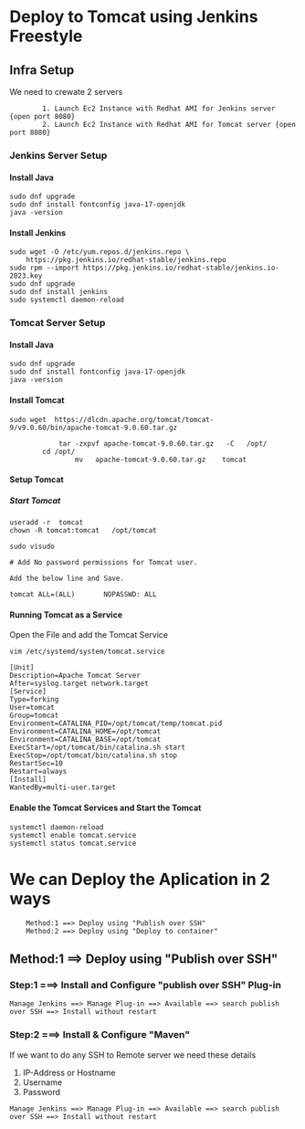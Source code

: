 # Deploy to Tomcat using Jenkins Freestyle
## Infra Setup
We need to crewate 2 servers 
```
        1. Launch Ec2 Instance with Redhat AMI for Jenkins server {open port 8080}
        2. Launch Ec2 Instance with Redhat AMI for Tomcat server {open port 8080}
```
### Jenkins Server Setup
#### Install Java
```
sudo dnf upgrade
sudo dnf install fontconfig java-17-openjdk
java -version
```
#### Install Jenkins
```
sudo wget -O /etc/yum.repos.d/jenkins.repo \
    https://pkg.jenkins.io/redhat-stable/jenkins.repo
sudo rpm --import https://pkg.jenkins.io/redhat-stable/jenkins.io-2023.key
sudo dnf upgrade
sudo dnf install jenkins
sudo systemctl daemon-reload
```
### Tomcat Server Setup
#### Install Java
```
sudo dnf upgrade
sudo dnf install fontconfig java-17-openjdk
java -version
```
#### Install Tomcat
```
sudo wget  https://dlcdn.apache.org/tomcat/tomcat-9/v9.0.60/bin/apache-tomcat-9.0.60.tar.gz

			tar -zxpvf apache-tomcat-9.0.60.tar.gz   -C   /opt/
		cd /opt/
				mv   apache-tomcat-9.0.60.tar.gz    tomcat
```
#### Setup Tomcat
##### Start Tomcat
```
useradd -r  tomcat 
chown -R tomcat:tomcat   /opt/tomcat

sudo visudo 

# Add No password permissions for Tomcat user. 

Add the below line and Save. 

tomcat ALL=(ALL)       NOPASSWD: ALL 
```
#### Running Tomcat as a Service
Open the File and add the Tomcat Service
```
vim /etc/systemd/system/tomcat.service 
```
```
[Unit] 
Description=Apache Tomcat Server 
After=syslog.target network.target 
[Service] 
Type=forking 
User=tomcat 
Group=tomcat  
Environment=CATALINA_PID=/opt/tomcat/temp/tomcat.pid 
Environment=CATALINA_HOME=/opt/tomcat 
Environment=CATALINA_BASE=/opt/tomcat 
ExecStart=/opt/tomcat/bin/catalina.sh start 
ExecStop=/opt/tomcat/bin/catalina.sh stop 
RestartSec=10 
Restart=always 
[Install] 
WantedBy=multi-user.target 
```
#### Enable the Tomcat Services and Start the Tomcat
```
systemctl daemon-reload 
systemctl enable tomcat.service 
systemctl status tomcat.service 
```
# We can Deploy the Aplication in 2 ways 
```
    Method:1 ==> Deploy using "Publish over SSH"
    Method:2 ==> Deploy using "Deploy to container"
```
## Method:1 ==> Deploy using "Publish over SSH"
### Step:1 ===> Install and Configure "publish over SSH" Plug-in
```
Manage Jenkins ==> Manage Plug-in ==> Available ==> search publish over SSH ==> Install without restart
```
### Step:2 ===> Install & Configure "Maven"
If we want to do any SSH to Remote server we need these details
1. IP-Address or Hostname
2. Username
3. Password
```
Manage Jenkins ==> Manage Plug-in ==> Available ==> search publish over SSH ==> Install without restart
```
